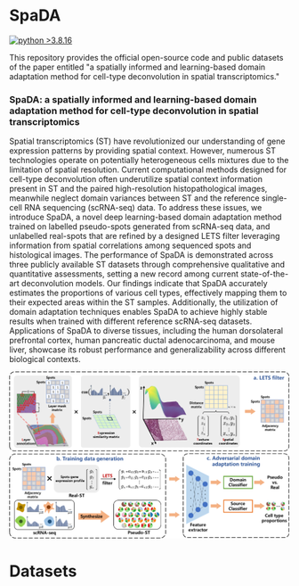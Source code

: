 # SpaDA
[![python >3.8.16](https://img.shields.io/badge/python-3.8.16-brightgreen)](https://www.python.org/) 

This repository provides the official open-source code and public datasets of the paper entitled "a spatially informed and learning-based domain adaptation method for cell-type deconvolution in spatial transcriptomics."

### SpaDA: a spatially informed and learning-based domain adaptation method for cell-type deconvolution in spatial transcriptomics
Spatial transcriptomics (ST) have revolutionized our understanding of gene expression patterns by providing spatial context. However, numerous ST technologies operate on potentially heterogeneous cells mixtures due to the limitation of spatial resolution. Current computational methods designed for cell-type deconvolution often underutilize spatial context information present in ST and the paired high-resolution histopathological images, meanwhile neglect domain variances between ST and the reference single-cell RNA sequencing (scRNA-seq) data. To address these issues, we introduce SpaDA, a novel deep learning-based domain adaptation method trained on labelled pseudo-spots generated from scRNA-seq data, and unlabelled real-spots that are refined by a designed LETS filter leveraging information from spatial correlations among sequenced spots and histological images. The performance of SpaDA is demonstrated across three publicly available ST datasets through comprehensive qualitative and quantitative assessments, setting a new record among current state-of-the-art deconvolution models. Our findings indicate that SpaDA accurately estimates the proportions of various cell types, effectively mapping them to their expected areas within the ST samples. Additionally, the utilization of domain adaptation techniques enables SpaDA to achieve highly stable results when trained with different reference scRNA-seq datasets. Applications of SpaDA to diverse tissues, including the human dorsolateral prefrontal cortex, human pancreatic ductal adenocarcinoma, and mouse liver, showcase its robust performance and generalizability across different biological contexts. 

<img src="model.png" width="800">

# Datasets


